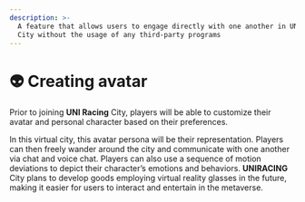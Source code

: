 ```yaml
---
description: >-
  A feature that allows users to engage directly with one another in UNI Racing
  City without the usage of any third-party programs
---
```


# 👽 Creating avatar

Prior to joining **UNI Racing** City, players will be able to customize their avatar and personal character based on their preferences.&#x20;

In this virtual city, this avatar persona will be their representation. Players can then freely wander around the city and communicate with one another via chat and voice chat. Players can also use a sequence of motion deviations to depict their character’s emotions and behaviors. **UNIRACING** City plans to develop goods employing virtual reality glasses in the future, making it easier for users to interact and entertain in the metaverse.
